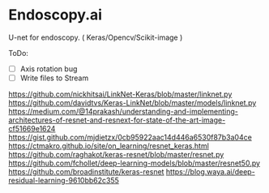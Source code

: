 # Endoscopy.ai
U-net for endoscopy. ( Keras/Opencv/Scikit-image )

ToDo:
- [ ] Axis rotation bug
- [ ] Write files to Stream

https://github.com/nickhitsai/LinkNet-Keras/blob/master/linknet.py
https://github.com/davidtvs/Keras-LinkNet/blob/master/models/linknet.py
https://medium.com/@14prakash/understanding-and-implementing-architectures-of-resnet-and-resnext-for-state-of-the-art-image-cf51669e1624
https://gist.github.com/mjdietzx/0cb95922aac14d446a6530f87b3a04ce
https://ctmakro.github.io/site/on_learning/resnet_keras.html
https://github.com/raghakot/keras-resnet/blob/master/resnet.py
https://github.com/fchollet/deep-learning-models/blob/master/resnet50.py
https://github.com/broadinstitute/keras-resnet
https://blog.waya.ai/deep-residual-learning-9610bb62c355
